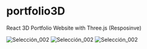 # portfolio3D

React 3D Portfolio Website with Three.js (Resposinve)

![Selección_002](https://user-images.githubusercontent.com/101005998/224393442-23860177-9f03-4389-9664-720b9e695acf.png)
![Selección_002](https://user-images.githubusercontent.com/101005998/224393529-415c17b7-e144-42d0-9e76-f9bd9896abfc.png)
![Selección_002](https://user-images.githubusercontent.com/101005998/224393654-79f9a1bc-ba77-47cd-8fc5-9cb3d4e5ca76.png)
